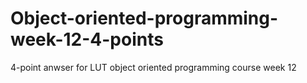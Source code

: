 # Object-oriented-programming-week-12-4-points
4-point anwser for LUT object oriented programming course week 12
